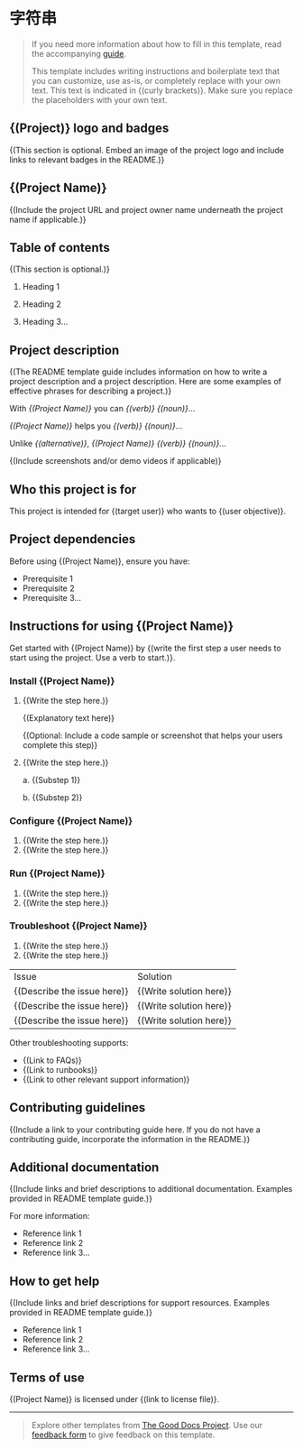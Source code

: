# 字符串

> If you need more information about how to fill in this template, read the accompanying [guide](https://gitlab.com/tgdp/templates/-/blob/v1.2.0/readme/guide_readme.md).
>
> This template includes writing instructions and boilerplate text that you can customize, use as-is, or completely replace with your own text. This text is indicated in {(curly brackets)}. Make sure you replace the placeholders with your own text.

## {(Project)} logo and badges

{(This section is optional. Embed an image of the project logo and include links to relevant badges in the README.)}

## {(Project Name)}

{(Include the project URL and project owner name underneath the project name if applicable.)}

## Table of contents

{(This section is optional.)}

1. Heading 1

2. Heading 2

3. Heading 3...

## Project description

{(The README template guide includes information on how to write a project description and a project description. Here are some examples of effective phrases for describing a project.)}

With _{(Project Name)}_ you can _{(verb)}_ _{(noun)}_...

_{(Project Name)}_ helps you _{(verb)}_ _{(noun)}_...

Unlike _{(alternative)}_, _{(Project Name)}_ _{(verb)}_ _{(noun)}_...

{(Include screenshots and/or demo videos if applicable)}

## Who this project is for

This project is intended for {(target user)} who wants to {(user objective)}.

## Project dependencies

Before using {(Project Name)}, ensure you have:

* Prerequisite 1
* Prerequisite 2
* Prerequisite 3...

## Instructions for using {(Project Name)}

Get started with {(Project Name)} by {(write the first step a user needs to start using the project. Use a verb to start.)}.

### Install {(Project Name)}

1. {(Write the step here.)}

    {(Explanatory text here)}

    {(Optional: Include a code sample or screenshot that helps your users complete this step)}

2. {(Write the step here.)}

    a. {(Substep 1)}

    b. {(Substep 2)}

### Configure {(Project Name)}

1. {(Write the step here.)}
2. {(Write the step here.)}

### Run {(Project Name)}

1. {(Write the step here.)}
2. {(Write the step here.)}

### Troubleshoot {(Project Name)}

1. {(Write the step here.)}
2. {(Write the step here.)}

<table>
  <tr>
   <td>
    Issue
   </td>
   <td>
    Solution
   </td>
  </tr>
  <tr>
   <td>
    {(Describe the issue here)}
   </td>
   <td>
    {(Write solution here)}
   </td>
  </tr>
  <tr>
   <td>
    {(Describe the issue here)}
   </td>
   <td>
    {(Write solution here)}
   </td>
  </tr>
  <tr>
   <td>
    {(Describe the issue here)}
   </td>
   <td>
    {(Write solution here)}
   </td>
  </tr>
</table>

Other troubleshooting supports:

* {(Link to FAQs)}
* {(Link to runbooks)}
* {(Link to other relevant support information)}

## Contributing guidelines

{(Include a link to your contributing guide here. If you do not have a contributing guide, incorporate the information in the README.)}

## Additional documentation

{(Include links and brief descriptions to additional documentation. Examples provided in README template guide.)}

For more information:

* Reference link 1
* Reference link 2
* Reference link 3...

## How to get help

{(Include links and brief descriptions for support resources. Examples provided in README template guide.)}

* Reference link 1
* Reference link 2
* Reference link 3...

## Terms of use

{(Project Name)} is licensed under {(link to license file)}.

---

> Explore other templates from [The Good Docs Project](https://thegooddocsproject.dev/). Use our [feedback form](https://thegooddocsproject.dev/feedback/?template=Readme%20template) to give feedback on this template.
